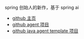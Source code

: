 
spring 创始人的新作，基于 spring ai

- [github 主页](https://github.com/embabel)
- [github agent 项目](https://github.com/embabel/embabel-agent)
- [github java agent template 项目](https://github.com/embabel/java-agent-template)
